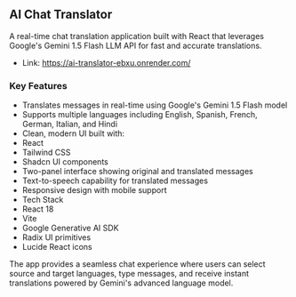 ## AI Chat Translator
A real-time chat translation application built with React that leverages Google's Gemini 1.5 Flash LLM API for fast and accurate translations.
- Link: https://ai-translator-ebxu.onrender.com/
### Key Features
- Translates messages in real-time using Google's Gemini 1.5 Flash model
- Supports multiple languages including English, Spanish, French, German, Italian, and Hindi
- Clean, modern UI built with:
- React
- Tailwind CSS
- Shadcn UI components
- Two-panel interface showing original and translated messages
- Text-to-speech capability for translated messages
- Responsive design with mobile support
- Tech Stack
- React 18
- Vite
- Google Generative AI SDK
- Radix UI primitives
- Lucide React icons

The app provides a seamless chat experience where users can select source and target languages, type messages, and receive instant translations powered by Gemini's advanced language model.
